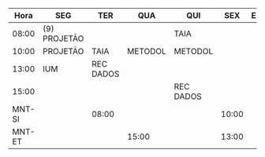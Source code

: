 | Hora   | SEG    |   TER  | QUA    | QUI    | SEX    | EXTRA |
| ------ | ------ | ------ | ------ | ------ | ------ | ------ | 
| 08:00  | (9) PROJETÃO |       | | TAIA | | |
| 10:00  | PROJETÃO | TAIA      | METODOL | METODOL | | |
| 13:00  | IUM | REC DADOS      | | | | |
| 15:00  |     |       |        | REC DADOS | | |
| MNT-SI |     | 08:00 |        | | 10:00 | |
| MNT-ET |     |       |  15:00 | | 13:00 | |